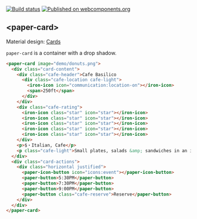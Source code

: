 [![Build status](https://travis-ci.org/PolymerElements/paper-card.svg?branch=master)](https://travis-ci.org/PolymerElements/paper-card)
[![Published on webcomponents.org](https://img.shields.io/badge/webcomponents.org-published-blue.svg)](https://www.webcomponents.org/element/PolymerElements/paper-card)

## &lt;paper-card&gt;

Material design: [Cards](https://www.google.com/design/spec/components/cards.html)

`paper-card` is a container with a drop shadow.

<!---
```html
<custom-element-demo>
<template>
<script src="../webcomponentsjs/webcomponents-lite.js"></script>
<link rel="import" href="../iron-icons/iron-icons.html">
<link rel="import" href="../iron-icons/communication-icons.html">
<link rel="import" href="../paper-button/paper-button.html">
<link rel="import" href="../paper-icon-button/paper-icon-button.html">
<link rel="import" href="../paper-styles/color.html">
<link rel="import" href="../paper-styles/typography.html">
<link rel="import" href="paper-card.html">
<custom-style>
<style is="custom-style">
  body {
    display: flex;
    align-items: center;
    justify-content: center;
  }
  paper-card {
	max-width: 500px;
  }
  .cafe-header { @apply --paper-font-headline; }
  .cafe-light { color: var(--paper-grey-600); }
  .cafe-location {
    float: right;
    font-size: 15px;
    vertical-align: middle;
  }
  .cafe-reserve { color: var(--google-blue-500); }
  iron-icon.star {
    --iron-icon-width: 16px;
    --iron-icon-height: 16px;
    color: var(--paper-amber-500);
  }
  iron-icon.star:last-of-type { color: var(--paper-grey-500); }
</style>
<custom-style>
<next-code-block></next-code-block>
</template>
</custom-element-demo>
```
-->

```html
<paper-card image="demo/donuts.png">
  <div class="card-content">
    <div class="cafe-header">Cafe Basilico
      <div class="cafe-location cafe-light">
        <iron-icon icon="communication:location-on"></iron-icon>
        <span>250ft</span>
      </div>
    </div>
    <div class="cafe-rating">
      <iron-icon class="star" icon="star"></iron-icon>
      <iron-icon class="star" icon="star"></iron-icon>
      <iron-icon class="star" icon="star"></iron-icon>
      <iron-icon class="star" icon="star"></iron-icon>
      <iron-icon class="star" icon="star"></iron-icon>
    </div>
    <p>$・Italian, Cafe</p>
    <p class="cafe-light">Small plates, salads &amp; sandwiches in an intimate setting.</p>
  </div>
  <div class="card-actions">
    <div class="horizontal justified">
      <paper-icon-button icon="icons:event"></paper-icon-button>
      <paper-button>5:30PM</paper-button>
      <paper-button>7:30PM</paper-button>
      <paper-button>9:00PM</paper-button>
      <paper-button class="cafe-reserve">Reserve</paper-button>
    </div>
  </div>
</paper-card>
```
